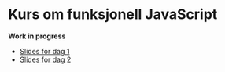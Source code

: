 # Kurs om funksjonell JavaScript

**Work in progress**

- [Slides for dag 1](http://bekkopen.github.io/funksjonell-js/dag-1)
- [Slides for dag 2](http://bekkopen.github.io/funksjonell-js/dag-2)
